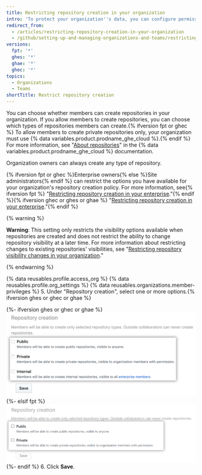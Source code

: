 ```yaml
---
title: Restricting repository creation in your organization
intro: 'To protect your organization''s data, you can configure permissions for creating repositories in your organization.'
redirect_from:
  - /articles/restricting-repository-creation-in-your-organization
  - /github/setting-up-and-managing-organizations-and-teams/restricting-repository-creation-in-your-organization
versions:
  fpt: '*'
  ghes: '*'
  ghae: '*'
  ghec: '*'
topics:
  - Organizations
  - Teams
shortTitle: Restrict repository creation
---
```


You can choose whether members can create repositories in your organization. If you allow members to create repositories, you can choose which types of repositories members can create.{% ifversion fpt or ghec %} To allow members to create private repositories only, your organization must use {% data variables.product.prodname_ghe_cloud %}.{% endif %} For more information, see "[About repositories](/enterprise-cloud@latest/repositories/creating-and-managing-repositories/about-repositories)" in the {% data variables.product.prodname_ghe_cloud %} documentation.

Organization owners can always create any type of repository.

{% ifversion fpt or ghec %}Enterprise owners{% else %}Site administrators{% endif %} can restrict the options you have available for your organization's repository creation policy. For more information, see{% ifversion fpt %} "[Restricting repository creation in your enterprise](/enterprise-cloud@latest/admin/policies/enforcing-policies-for-your-enterprise/enforcing-repository-management-policies-in-your-enterprise)."{% endif %}{% ifversion ghec or ghes or ghae %} "[Restricting repository creation in your enterprise](/admin/policies/enforcing-repository-management-policies-in-your-enterprise#setting-a-policy-for-repository-creation)."{% endif %}

{% warning %}

**Warning**: This setting only restricts the visibility options available when repositories are created and does not restrict the ability to change repository visibility at a later time. For more information about restricting changes to existing repositories' visibilities, see "[Restricting repository visibility changes in your organization](/organizations/managing-organization-settings/restricting-repository-visibility-changes-in-your-organization)."

{% endwarning %}

{% data reusables.profile.access_org %}
{% data reusables.profile.org_settings %}
{% data reusables.organizations.member-privileges %}
5. Under "Repository creation", select one or more options.{% ifversion ghes or ghec or ghae %}

   {%- ifversion ghes or ghec or ghae %}
   ![Repository creation options](/assets/images/help/organizations/repo-creation-perms-radio-buttons.png)
   {%- elsif fpt %}
   ![Repository creation options](/assets/images/help/organizations/repo-creation-perms-radio-buttons-fpt.png)
   {%- endif %}
6. Click **Save**.
